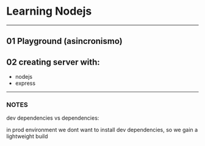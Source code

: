 # Learning Nodejs
___

## 01 Playground (asincronismo)
## 02 creating server with:
* nodejs 
* express


---

### NOTES
dev dependencies vs dependencies:

in prod environment we dont want to install dev dependencies, so we gain a lightweight build 